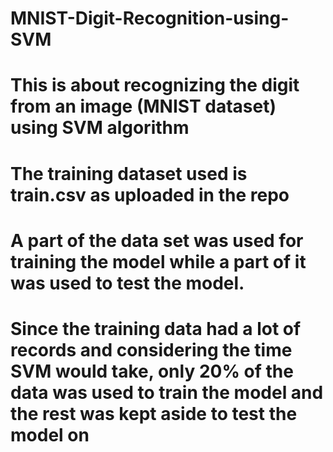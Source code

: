 # MNIST-Digit-Recognition-using-SVM
# This is about recognizing the digit from an image (MNIST dataset) using SVM algorithm
# The training dataset used is train.csv as uploaded in the repo
# A part of the data set was used for training the model while a part of it was used to test the model.
# Since the training data had a lot of records and considering the time SVM would take, only 20% of the data was used to train the model and the rest was kept aside to test the model on
